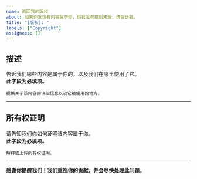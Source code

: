 ```yaml
---
name: 追回我的版权
about: 如果你发现有内容属于你，但我没有提到来源，请告诉我。
title: "[版权]: "
labels: ["Copyright"]
assignees: []
---
```


## 描述

告诉我们哪些内容是属于你的，以及我们在哪里使用了它。  
**此字段为必填项。**

<!-- 在下方填写你的描述 -->
```plaintext
提供关于该内容的详细信息以及它被使用的地方。
```

---

## 所有权证明

请告知我们你如何证明该内容属于你。  
**此字段为必填项。**

<!-- 在下方提供你的证明 -->
```plaintext
解释或上传所有权证明。
```

---

**感谢你提醒我们！我们重视你的贡献，并会尽快处理此问题。**

